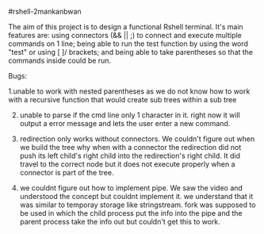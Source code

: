 #rshell-2mankanbwan

The aim of this project is to design a functional Rshell terminal. It's main features are: using connectors (&& || ;) to connect and execute multiple commands on 1 line; being able to run the test function by using the word "test" or using [ ]/ brackets; and being able to take parentheses so that the commands inside could be run.

Bugs:

1.unable to work with nested parentheses as we do not know how to work with a recursive function that would create sub trees within a sub tree

2. unable to parse if the cmd line only 1 character in it. right now it will output a error message and lets the user enter a new command.

3. redirection only works without connectors. We couldn't figure out when we build the tree why when with a connector the redirection did not push its left child's right child into the redirection's right child. It did travel to the correct node but it does not execute properly when a connector is part of the tree.

4. we couldnt figure out how to implement pipe. We saw the video and understood the concept but couldnt implement it. we understand that it was similar to temporay storage like stringstream. fork was supposed to be used in which the child process put the info into the pipe and the parent process take the info out but couldn't get this to work.
